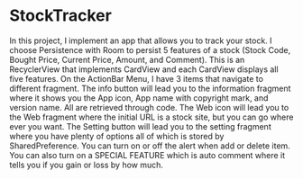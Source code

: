 # StockTracker
In this project, I implement an app that allows you to track your stock. I choose Persistence with Room to persist 5 features of a stock (Stock Code, Bought Price, Current Price, Amount, and Comment). This is an RecyclerView that implements CardView and each CardView displays all five features. On the ActionBar Menu, I have 3 items that navigate to different fragment. The info button will lead you to the information fragment where it shows you the App icon, App name with copyright mark, and version name. All are retrieved through code. The Web icon will lead you to the Web fragment where the initial URL is a stock site, but you can go where ever you want. The Setting button will lead you to the setting fragment where you have plenty of options all of which is stored by SharedPreference. You can turn on or off the alert when add or delete item. You can also turn on a SPECIAL FEATURE which is auto comment where it tells you if you gain or loss by how much.
